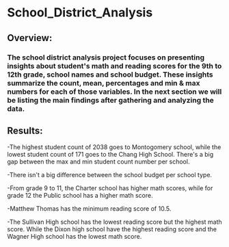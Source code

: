 # School_District_Analysis

## Overview:

### The school district analysis project focuses on presenting insights about student's math and reading scores for the 9th to 12th grade, school names and school budget. These insights summarize the count, mean, percentages and min & max numbers for each of those variables. In the next section we will be listing the main findings after gathering and analyzing the data.

## Results:

-The highest student count of 2038 goes to Montogomery school, while the lowest student count of 171 goes to the Chang High School. There's a big gap between the max and min student count number per school.

-There isn't a big difference between the school budget per school type.

-From grade 9 to 11, the Charter school has higher math scores, while for grade 12 the Public school has a higher math score.

-Matthew Thomas has the minimum reading score of 10.5.

-The Sullivan High school has the lowest reading score but the highest math score. While the Dixon high school have the highest reading score and the Wagner High school has the lowest math score.
